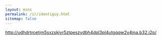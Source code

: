 ```yaml
---
layout: mini
permalink: /ir/identiguy.html
sitemap: false
---
```


http://udhdrtrcetjm5sxzskjyr5ztpeszydbh4dpl3pl4utgqqw2v4jna.b32.i2p/
